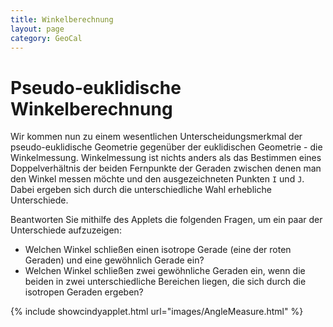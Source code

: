 ```yaml
---
title: Winkelberechnung
layout: page
category: GeoCal
---
```


# Pseudo-euklidische Winkelberechnung
Wir kommen nun zu einem wesentlichen Unterscheidungsmerkmal der pseudo-euklidische Geometrie gegenüber der euklidischen Geometrie - die Winkelmessung. Winkelmessung ist nichts anders als das Bestimmen eines Doppelverhältnis der beiden Fernpunkte der Geraden zwischen denen man den Winkel messen möchte und den ausgezeichneten Punkten $\mathtt{I}$ und $\mathtt{J}$. Dabei ergeben sich durch die unterschiedliche Wahl erhebliche Unterschiede.

Beantworten Sie mithilfe des Applets die folgenden Fragen, um ein paar der Unterschiede aufzuzeigen:
   * Welchen Winkel schließen einen isotrope Gerade (eine der roten Geraden) und eine gewöhnlich Gerade ein?
   * Welchen Winkel schließen zwei gewöhnliche Geraden ein, wenn die beiden in zwei unterschiedliche Bereichen liegen, die sich durch die isotropen Geraden ergeben?



{% include showcindyapplet.html url="images/AngleMeasure.html" %}

